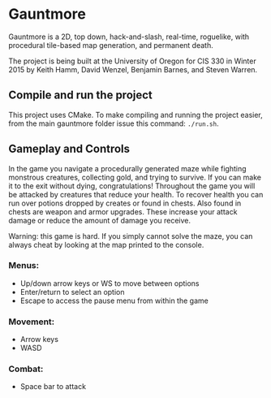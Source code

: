 # Gauntmore

Gauntmore is a 2D, top down, hack-and-slash, real-time, roguelike, with procedural tile-based map generation, and permanent death.

The project is being built at the University of Oregon for CIS 330 in Winter 2015 by Keith Hamm, David Wenzel, Benjamin Barnes, and Steven Warren.

## Compile and run the project

This project uses CMake. To make compiling and running the project easier, from the main gauntmore folder issue this command: `./run.sh`.

## Gameplay and Controls

In the game you navigate a procedurally generated maze while fighting monstrous creatures, collecting gold, and trying to survive. If you can make it to the exit without dying, congratulations! Throughout the game you will be attacked by creatures that reduce your health. To recover health you can run over potions dropped by creates or found in chests. Also found in chests are weapon and armor upgrades. These increase your attack damage or reduce the amount of damage you receive.

Warning: this game is hard. If you simply cannot solve the maze, you can always cheat by looking at the map printed to the console.

### Menus:
 - Up/down arrow keys or WS to move between options
 - Enter/return to select an option
 - Escape to access the pause menu from within the game

### Movement:
 - Arrow keys
 - WASD

### Combat:
 - Space bar to attack
